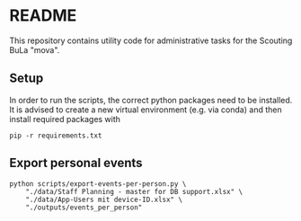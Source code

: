 # README

This repository contains utility code for administrative tasks for the
Scouting BuLa "mova".

## Setup

In order to run the scripts, the correct python packages need to be installed.
It is advised to create a new virtual environment (e.g. via conda) and then
install required packages with

```shell
pip -r requirements.txt
```

## Export personal events

```shell
python scripts/export-events-per-person.py \
    "./data/Staff Planning - master for DB support.xlsx" \
    "./data/App-Users mit device-ID.xlsx" \
    "./outputs/events_per_person"
```
